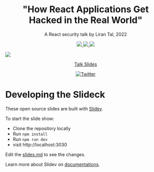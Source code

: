 <p align="center">
  <h1 align="center">
    "How React Applications Get Hacked in the Real World"
  </h1>
  <p align="center">
    A React security talk by Liran Tal, 2022
  </p>
  
  <p align="center">
    <a href="https://stars.github.com/profiles/lirantal">
      <img src="https://img.shields.io/badge/GitHub%20Star-%E2%98%85-yellow">
    </a>
    <a href="https://snyk.io/">
      <img src="https://img.shields.io/badge/Developer%20Advocate-Snyk-blueviolet">
    </a>
    <a href="https://github.com/lirantal/public-speaking">
      <img src="https://img.shields.io/badge/Public%20Speaker-%F0%9F%94%8A-blue">
    </a>
  </p>
  
  <img src="https://user-images.githubusercontent.com/316371/172942945-92fad7da-fcb9-4740-9c6f-bf6a8d6f4d08.png" />
</p>

<p align="center">
  <a href="https://slides-react-security-lightning-talk-2022.vercel.app">
    Talk Slides
  </a>
  <p align="center">
  <a href="https://twitter.com/liran_tal/">
    <img alt="Twitter" src="https://img.shields.io/twitter/url/https/twitter.com/cloudposse.svg?style=social&label=Follow%20%40liran_tal" />
  </a>
</p>
</p>


# Developing the Slideck

These open source slides are built with [Slidev](https://github.com/slidevjs/slidev).

To start the slide show:
- Clone the repository locally 
- Run `npm install`
- Run `npm run dev`
- visit http://localhost:3030

Edit the [slides.md](./slides.md) to see the changes.

Learn more about Slidev on [documentations](https://sli.dev/).
